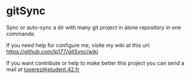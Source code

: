 gitSync
=======

Sync or auto-sync a dir with many git project in alone repository in one commande.

If you need help for configure me, visite my wiki at this url: https://github.com/lp177/gitSync/wiki

If you want contribute or help to make better this project you can send a mail at luperez@student.42.fr
